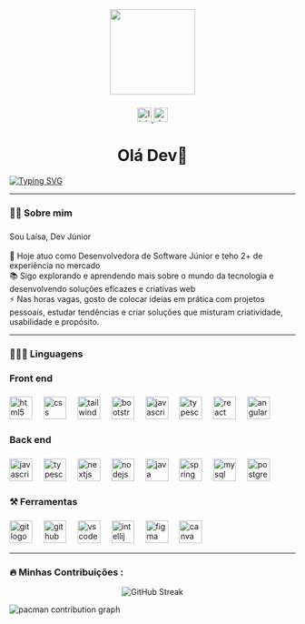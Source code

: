 <div align="center">
  <img height="150" src="https://media.giphy.com/media/LHZyixOnHwDDy/giphy.gif" />
</div>

###

<div align="center">
  <a href="https://www.linkedin.com/in/la%C3%ADsa-albuquerque-777406271/" target="_blank">
    <img src="https://img.shields.io/static/v1?message=LinkedIn&logo=linkedin&label=&color=0077B5&logoColor=white&labelColor=&style=for-the-badge" height="25" alt="linkedin logo"  />
  </a>
  <a href="https://laisaalb.github.io/laisaalbuquerquedev/" target="_blank">
    <img src="https://img.shields.io/static/v1?message=PORTF%C3%93LIO&logo=dev.to&label=&color=0A0A0A&logoColor=white&labelColor=&style=for-the-badge" height="25" alt="devto logo"  />
  </a>
</div>

<h1 align="center">Olá Dev👋</h1>
<p align="center">

[![Typing SVG](https://readme-typing-svg.herokuapp.com?font=Fira+Code&weight=500&size=24&pause=1000&color=2EF783&center=true&width=435&lines=Seja+bem-vindo!%E2%9C%A8)](https://git.io/typing-svg)
</p>

***


<h3 align="left">👩‍💻  Sobre mim</h3>

###

<p align="left">Sou Laísa, Dev Júnior<br><br>
  🔭 Hoje atuo como Desenvolvedora de Software Júnior e teho 2+ de experiência no mercado<br>
  📚 Sigo explorando e aprendendo mais sobre o mundo da tecnologia e desenvolvendo soluções eficazes e criativas web<br>
  ⚡ Nas horas vagas, gosto de colocar ideias em prática com projetos pessoais, estudar tendências e criar soluções que misturam criatividade, usabilidade e propósito.</p>

***

<h3 align="left">👩🏻‍💻 Linguagens</h3>

###

<h3 align="left">Front end</h3>

###

<div align="left">
  <img src="https://cdn.jsdelivr.net/gh/devicons/devicon/icons/html5/html5-original.svg" height="40" alt="html5 logo"  />
  <img width="12" />
  <img src="https://cdn.jsdelivr.net/gh/devicons/devicon/icons/css3/css3-original.svg" height="40" alt="css logo"  />
  <img width="12" />
  <img src="https://cdn.jsdelivr.net/gh/devicons/devicon/icons/tailwindcss/tailwindcss-original-wordmark.svg" height="40" alt="tailwindcss logo"  />
  <img width="12" />
  <img src="https://cdn.jsdelivr.net/gh/devicons/devicon/icons/bootstrap/bootstrap-original.svg" height="40" alt="bootstrap logo"  />
  <img width="12" />
  <img src="https://cdn.jsdelivr.net/gh/devicons/devicon/icons/javascript/javascript-original.svg" height="40" alt="javascript logo"  />
  <img width="12" />
  <img src="https://cdn.jsdelivr.net/gh/devicons/devicon/icons/typescript/typescript-original.svg" height="40" alt="typescript logo"  />
  <img width="12" />
  <img src="https://cdn.jsdelivr.net/gh/devicons/devicon/icons/react/react-original.svg" height="40" alt="react logo"  />
  <img width="12" />
  <img src="https://cdn.jsdelivr.net/gh/devicons/devicon/icons/angularjs/angularjs-original.svg" height="40" alt="angularjs logo"  />
</div>

###

<h3 align="left">Back end</h3>

###

<div align="left">
  <img src="https://cdn.jsdelivr.net/gh/devicons/devicon/icons/javascript/javascript-original.svg" height="40" alt="javascript logo"  />
  <img width="12" />
  <img src="https://cdn.jsdelivr.net/gh/devicons/devicon/icons/typescript/typescript-original.svg" height="40" alt="typescript logo"  />
  <img width="12" />
  <img src="https://cdn.jsdelivr.net/gh/devicons/devicon/icons/nextjs/nextjs-original.svg" height="40" alt="nextjs logo"  />
  <img width="12" />
  <img src="https://cdn.jsdelivr.net/gh/devicons/devicon/icons/nodejs/nodejs-original.svg" height="40" alt="nodejs logo"  />
  <img width="12" />
  <img src="https://cdn.jsdelivr.net/gh/devicons/devicon/icons/java/java-original.svg" height="40" alt="java logo"  />
  <img width="12" />
  <img src="https://cdn.jsdelivr.net/gh/devicons/devicon/icons/spring/spring-original.svg" height="40" alt="spring logo"  />
  <img width="12" />
  <img src="https://cdn.jsdelivr.net/gh/devicons/devicon/icons/mysql/mysql-original.svg" height="40" alt="mysql logo"  />
  <img width="12" />
  <img src="https://cdn.jsdelivr.net/gh/devicons/devicon/icons/postgresql/postgresql-original.svg" height="40" alt="postgresql logo"  />
</div>

###

<h3 align="left">⚒️ Ferramentas</h3>

###

<div align="left">
  <img src="https://cdn.jsdelivr.net/gh/devicons/devicon/icons/git/git-original.svg" height="40" alt="git logo"  />
  <img width="12" />
  <img src="https://cdn.jsdelivr.net/gh/devicons/devicon/icons/github/github-original.svg" height="40" alt="github logo"  />
  <img width="12" />
  <img src="https://cdn.jsdelivr.net/gh/devicons/devicon/icons/vscode/vscode-original.svg" height="40" alt="vscode logo"  />
  <img width="12" />
  <img src="https://cdn.jsdelivr.net/gh/devicons/devicon/icons/intellij/intellij-original.svg" height="40" alt="intellij logo"  />
  <img width="12" />
  <img src="https://cdn.jsdelivr.net/gh/devicons/devicon/icons/figma/figma-original.svg" height="40" alt="figma logo"  />
  <img width="12" />
  <img src="https://cdn.jsdelivr.net/gh/devicons/devicon/icons/canva/canva-original.svg" height="40" alt="canva logo"  />
</div>

<p></p>

***

<h3 align="left">🔥   Minhas Contribuições :</h3>

<p align="center">
  <img src="https://streak-stats.demolab.com/?user=LaisaAlb&theme=dark&date_format=M%20j%5B%2C%20Y%5D" alt="GitHub Streak" />
</p>

<picture>
  <source media="(prefers-color-scheme: dark)" srcset="https://raw.githubusercontent.com/LaisaAlb/LaisaAlb/output/pacman-contribution-graph-dark.svg">
  <source media="(prefers-color-scheme: light)" srcset="https://raw.githubusercontent.com/LaisaAlb/LaisaAlb/output/pacman-contribution-graph.svg">
  <img alt="pacman contribution graph" src="https://raw.githubusercontent.com/LaisaAlb/LaisaAlb/output/pacman-contribution-graph.svg">
</picture>


<p align="left"></p>

###
